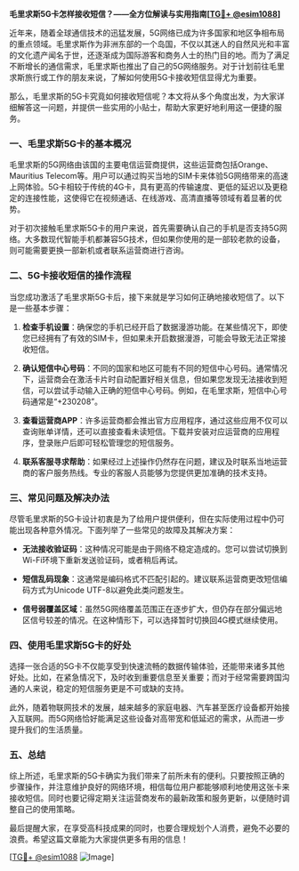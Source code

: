 **毛里求斯5G卡怎样接收短信？——全方位解读与实用指南[[TG💪+ @esim1088](https://t.me/s/esim1088)]**

近年来，随着全球通信技术的迅猛发展，5G网络已成为许多国家和地区争相布局的重点领域。毛里求斯作为非洲东部的一个岛国，不仅以其迷人的自然风光和丰富的文化遗产闻名于世，还逐渐成为国际游客和商务人士的热门目的地。而为了满足不断增长的通信需求，毛里求斯也推出了自己的5G网络服务。对于计划前往毛里求斯旅行或工作的朋友来说，了解如何使用5G卡接收短信显得尤为重要。

那么，毛里求斯的5G卡究竟如何接收短信呢？本文将从多个角度出发，为大家详细解答这一问题，并提供一些实用的小贴士，帮助大家更好地利用这一便捷的服务。

### 一、毛里求斯5G卡的基本概况

毛里求斯的5G网络由该国的主要电信运营商提供，这些运营商包括Orange、Mauritius Telecom等。用户可以通过购买当地的SIM卡来体验5G网络带来的高速上网体验。5G卡相较于传统的4G卡，具有更高的传输速度、更低的延迟以及更稳定的连接性能，这使得它在视频通话、在线游戏、高清直播等领域有着显著的优势。

对于初次接触毛里求斯5G卡的用户来说，首先需要确认自己的手机是否支持5G网络。大多数现代智能手机都兼容5G技术，但如果你使用的是一部较老款的设备，则可能需要更换一部新机或者联系运营商进行咨询。

### 二、5G卡接收短信的操作流程

当您成功激活了毛里求斯5G卡后，接下来就是学习如何正确地接收短信了。以下是一些基本步骤：

1. **检查手机设置**：确保您的手机已经开启了数据漫游功能。在某些情况下，即使您已经拥有了有效的SIM卡，但如果未开启数据漫游，可能会导致无法正常接收短信。
   
2. **确认短信中心号码**：不同的国家和地区可能有不同的短信中心号码。通常情况下，运营商会在激活卡片时自动配置好相关信息，但如果您发现无法接收到短信，可以尝试手动输入正确的短信中心号码。例如，在毛里求斯，短信中心号码通常是“+230208”。

3. **查看运营商APP**：许多运营商都会推出官方应用程序，通过这些应用不仅可以查询账单详情，还可以直接查看未读短信。下载并安装对应运营商的应用程序，登录账户后即可轻松管理您的短信服务。

4. **联系客服寻求帮助**：如果经过上述操作仍然存在问题，建议及时联系当地运营商的客户服务热线。专业的客服人员能够为您提供更加准确的技术支持。

### 三、常见问题及解决办法

尽管毛里求斯的5G卡设计初衷是为了给用户提供便利，但在实际使用过程中仍可能出现各种意外情况。下面列举了一些常见的故障及其解决方案：

- **无法接收验证码**：这种情况可能是由于网络不稳定造成的。您可以尝试切换到Wi-Fi环境下重新发送验证码，或者稍后再试。
  
- **短信乱码现象**：这通常是编码格式不匹配引起的。建议联系运营商更改短信编码方式为Unicode UTF-8以避免此类问题发生。

- **信号弱覆盖区域**：虽然5G网络覆盖范围正在逐步扩大，但仍存在部分偏远地区信号较差的情况。在这种情形下，可以选择暂时切换回4G模式继续使用。

### 四、使用毛里求斯5G卡的好处

选择一张合适的5G卡不仅能享受到快速流畅的数据传输体验，还能带来诸多其他好处。比如，在紧急情况下，及时收到重要信息至关重要；而对于经常需要跨国沟通的人来说，稳定的短信服务更是不可或缺的支持。

此外，随着物联网技术的发展，越来越多的家庭电器、汽车甚至医疗设备都开始接入互联网。而5G网络恰好能满足这些设备对高带宽和低延迟的需求，从而进一步提升我们的生活质量。

### 五、总结

综上所述，毛里求斯的5G卡确实为我们带来了前所未有的便利。只要按照正确的步骤操作，并注意维护良好的网络环境，相信每位用户都能够顺利地使用这张卡来接收短信。同时也要记得定期关注运营商发布的最新政策和服务更新，以便随时调整自己的使用策略。

最后提醒大家，在享受高科技成果的同时，也要合理规划个人消费，避免不必要的浪费。希望这篇文章能为大家提供更多有用的信息！

[[TG💪+ @esim1088](https://t.me/s/esim1088) ![Image](https://i.postimg.cc/4NQfJmqS/Snipaste-2025-05-13-00-14-12.png)]